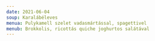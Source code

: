 ```yaml
---
date: 2021-06-04
soup: Karalábéleves
menua: Pulykamell szelet vadasmártással, spagettivel
menub: Brokkolis, ricottás quiche joghurtos salátával
---
```

